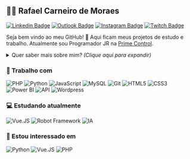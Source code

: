 ## :man_technologist: Rafael Carneiro de Moraes
[![Linkedin Badge](https://img.shields.io/badge/-LinkedIn-blue?style=flat-square&logo=Linkedin&logoColor=white&link=https://www.linkedin.com/in/rafael-carneiro-de-moraes/)](https://www.linkedin.com/in/rafael-carneiro-de-moraes/)
[![Outlook Badge](https://img.shields.io/badge/-Email-c14438?style=flat-square&logo=Gmail&logoColor=white&link=mailto:rafinhacarneiro@outlook.com)](mailto:rafinhacarneiro@outlook.com)
[![Instagram Badge](https://img.shields.io/badge/-Instagram-a43b9d?style=flat-square&logo=Instagram&logoColor=white&link=https://www.instagram.com/mmareep/)](https://www.instagram.com/mmareep/)
[![Twitch Badge](https://img.shields.io/badge/-Twitch-9146FF?style=flat-square&logo=Instagram&logoColor=white&link=https://twitch.tv/ludensfigma)](https://twitch.tv/ludensfigma)

Seja bem vindo ao meu GitHub! 👋 Aqui ficam meus projetos de estudo e trabalho. Atualmente sou Programador JR na [Prime Control](https://primecontrol.com.br).

<details>
<summary> Quer saber mais sobre mim? <i>(Clique aqui para expandir)</i> </summary>

### 📖 Sobre mim
Sou um desenvolvedor fullstack, tecnólogo formado pela UniCesumar em Análise e Desenvolvimento de Sistemas em junho de 2019. Meu primeiro contato com programação foi em 2014, quando estava cogitando trancar minha faculdade de Química para começar algum curso em TI. Decidi aprender a programar ainda cursando Química para tirar minhas dúvidas quanto a troca, e bem, aqui estamos :smile:

Hoje estou estudando para evoluir minhas habilidades e me desafiar à sempre melhorar. Estou sempre experimentando outras áreas da programação, principalmente inteligência artificial na qual planejo realizar uma pós.

Além disso, meus hobbies são: jogar, tocar bateria e acompanhar vários animes/mangás.
</details>

### 💼 Trabalho com
![PHP](https://img.shields.io/badge/-PHP-777BB4?style=flat-square&logo=php&logoColor=fff)
![Python](https://img.shields.io/badge/-Python-3776AB?style=flat-square&logo=python&logoColor=fff)
![JavaScript](https://img.shields.io/badge/-JavaScript-F7B93E?style=flat-square&logo=javascript&logoColor=fff)
![MySQL](https://img.shields.io/badge/-MySQL-00758F?style=flat-square&logo=mysql&logoColor=white)
![Git](https://img.shields.io/badge/-Git-F05032?style=flat-square&logo=git&logoColor=white)
![HTML5](https://img.shields.io/badge/-HTML5-E34F26?style=flat-square&logo=html5&logoColor=white)
![CSS3](https://img.shields.io/badge/-CSS3-549FDE?style=flat-square&logo=css3&logoColor=white)
![Power BI](https://img.shields.io/badge/-PowerBI-F2C811?style=flat-square&logo=power-bi&logoColor=222)
![API](https://img.shields.io/badge/-API-000000?style=flat-square&logo=json&logoColor=white)
![Wordpress](https://img.shields.io/badge/-Wordpress-21759B?style=flat-square&logo=wordpress&logoColor=white)

### 💻 Estudando atualmente
![Vue.JS](https://img.shields.io/badge/-Vue.js-4FC08D?style=flat-square&logo=Vue.js&logoColor=white)
![Robot Framework](https://img.shields.io/badge/-Probot-00B0D8?style=flat-square&logo=probot&logoColor=white)
![IA](https://img.shields.io/badge/-IA-FF6F00?style=flat-square&logo=tensorflow&logoColor=white)

### 👀 Estou interessado em
![Python](https://img.shields.io/badge/-Python-3776AB?style=flat-square&logo=python&logoColor=fff)
![Vue.JS](https://img.shields.io/badge/-Vue.js-4FC08D?style=flat-square&logo=Vue.js&logoColor=white)
![PHP](https://img.shields.io/badge/-PHP-777BB4?style=flat-square&logo=php&logoColor=fff)
